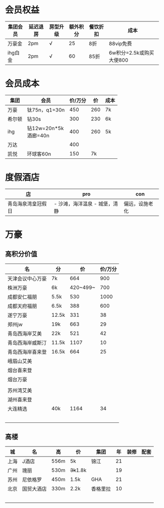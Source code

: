 # 会员权益
|集团会员|延迟退房|房型升级|额外积分|餐饮折扣|成本
|-|-|-|-|-|-
|万豪金|2pm|√|25|8折|88vip免费
|ihg白金|2pm|√|60|85折|6w积分=2.5k或购买大使800

# 会员成本

|集团|会员|价/万分|价|成本
|-|-|-|-|-|
|万豪|钛75n，q1=30n|450|260|7k
|希尔顿|钻30s|300|230|6k
|ihg|钻12w=20n*5k<br>酒廊=40n|400|260|5k
|万达||400||
|凯悦|环球客60n|150|7k


# 度假酒店
|店|pro|con|
|-|-|-
青岛海泉湾皇冠假日|- 沙滩，海洋温泉 - 城堡，清静|偏远，设施老化

# 万豪

## 高积分价值
|名|分|价|价/万分|
|-|-|-|-|
|天津会议中心万豪|7k|664|900||||
|株洲万豪|6k|420~499~|700|12||||
|成都安仁福朋|5.5k|530|1000|
|成都天府福朋|6.5k|388|600|
|遂宁万豪|12.5k|331|38||||
|郑州jw|19k|663|29||||
|青岛西海岸艾美|22k|521|42||||
|青岛西海岸威斯汀|11.5k|1107|10||||
|青岛西海岸喜来登|16.5k|664|25||||
|峨眉山艾美|||||||
|烟台喜来登|||||||
|烟台万豪|||||||
||||||||
|苏州湾艾美|||||||
|湖州喜来登|||||||
|大连精选|40k|1164|34||||
||||||||
||||||||
||||||||
||||||||
||||||||


## 高楼

|城|名|高|价|集团|年|装修|配套|
|---|---|---|---|---|---|---|---|
|上海|J酒店|556m|5k|锦江|21|||
|广州|瑰丽|530m|~~3k~~1.8k||19|||
|苏州|尼依格罗|450m|1.5k|GHA|21|||
|北京|国贸大酒店|330m|2.2k|香格里拉|10|||
|||||||||
|||||||||
|||||||||
|||||||||
|||||||||

